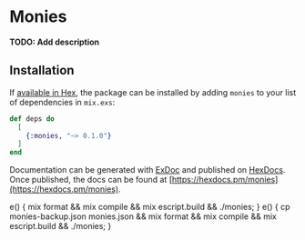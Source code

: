 # Monies

**TODO: Add description**

## Installation

If [available in Hex](https://hex.pm/docs/publish), the package can be installed
by adding `monies` to your list of dependencies in `mix.exs`:

```elixir
def deps do
  [
    {:monies, "~> 0.1.0"}
  ]
end
```

Documentation can be generated with [ExDoc](https://github.com/elixir-lang/ex_doc)
and published on [HexDocs](https://hexdocs.pm). Once published, the docs can
be found at [https://hexdocs.pm/monies](https://hexdocs.pm/monies).


e() { mix format && mix compile && mix escript.build && ./monies; }
e() { cp monies-backup.json monies.json && mix format && mix compile && mix escript.build && ./monies; }